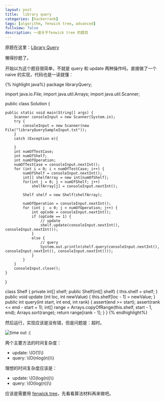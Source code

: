 ```yaml
---
layout: post
title:  library query
categories: [hackerrank]
tags: [algorithm, fenwick tree, advanced]
fullview: false
description: 一道关于fenwick tree 的题目
---
```


<script type="text/javascript" src="http://cdn.mathjax.org/mathjax/latest/MathJax.js?config=default"></script>

原题在这里：[Library Query](https://www.hackerrank.com/challenges/library-query)

懒得抄题了。

开始以为这个题目很简单，不就是 query 和 update 两种操作吗，直接做了一个 naive 的实现，代码也是一读就懂：

{% highlight java%}
package libraryQuery;

import java.io.File;
import java.util.Arrays;
import java.util.Scanner;

public class Solution {
	
	
	public static void main(String[] args) {
		Scanner consoleInput = new Scanner(System.in);
		try {
			consoleInput = new Scanner(new File("libraryQuerySampleInput.txt"));
		}
		catch (Exception e){
			
		}
		int numOfTestCase;
		int numOfShelf;
		int numOfOperation;
		numOfTestCase = consoleInput.nextInt();
		for (int i = 0; i < numOfTestCase; i++) {
			numOfShelf = consoleInput.nextInt();
			int[] shelfArray = new int[numOfShelf];
			for(int j = 0; j < numOfShelf; j++) 
				shelfArray[j] = consoleInput.nextInt();
			
			Shelf shelf = new Shelf(shelfArray);
			
			numOfOperation = consoleInput.nextInt();
			for (int j  = 0; j < numOfOperation; j++) {
				int opCode = consoleInput.nextInt();
				if (opCode == 1) {
					// update
					shelf.update(consoleInput.nextInt(), consoleInput.nextInt());
				}
				else {
					// query
					System.out.println(shelf.query(consoleInput.nextInt(), consoleInput.nextInt(), consoleInput.nextInt()));
				}
			}
		}
		consoleInput.close();
	}
	
	
	
}

class Shelf {
	private int[] shelf;
	public Shelf(int[] shelf) {
		this.shelf = shelf;
	}
	public void update (int loc, int newValue) {
		this.shelf[loc - 1] = newValue;
	}
	public int query(int start, int end, int rank) {
		assert(end >= start);
		assert(rank <= end - start + 1);
		int[] range = Arrays.copyOfRange(this.shelf, start - 1, end);
		Arrays.sort(range);
		return range[rank - 1];
	}
}
{% endhighlight%} 

然后运行，实现应该是没有错，但是问题是：超时。

![time out :(](http://i.imgur.com/3aFz6df.png)

两个主要方法的时间复杂度：

* update: \\(O(1)\\)
* query: \\(O(nlog(n))\\)

理想的时间复杂度应该是：

* update: \\(O(log(n))\\)
* query: \\(O(log(n))\\)

应该是需要用 [fenwick tree](https://www.topcoder.com/community/data-science/data-science-tutorials/binary-indexed-trees/)，先看看算法材料再来做吧。
